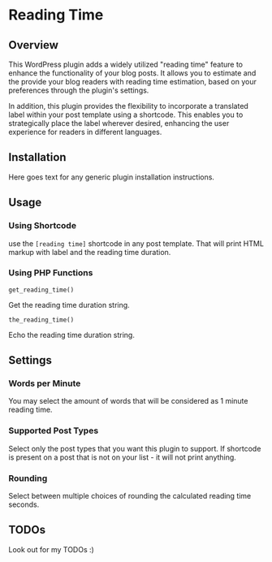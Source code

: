 # Reading Time

## Overview

This WordPress plugin adds a widely utilized "reading time" feature to enhance the functionality of your blog posts. It
allows you to estimate and the provide your blog readers with reading time estimation, based on your preferences through the plugin's settings.

In addition, this plugin provides the flexibility to incorporate a translated label within your post template using a
shortcode. This enables you to strategically place the label wherever desired, enhancing the user experience for readers
in different languages.

## Installation

Here goes text for any generic plugin installation instructions.

## Usage

### Using Shortcode

use the `[reading time]` shortcode in any post template. That will print HTML markup with label and the reading time
duration.

### Using PHP Functions

`get_reading_time()`

Get the reading time duration string.

`the_reading_time()`

Echo the reading time duration string.

## Settings

### Words per Minute

You may select the amount of words that will be considered as 1 minute reading time.

### Supported Post Types

Select only the post types that you want this plugin to support. If shortcode is present on a post that is not on your
list - it will not print anything.

### Rounding

Select between multiple choices of rounding the calculated reading time seconds.

## TODOs

Look out for my TODOs :)